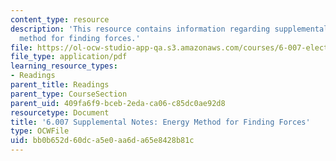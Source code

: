 ```yaml
---
content_type: resource
description: 'This resource contains information regarding supplemental notes: energy
  method for finding forces.'
file: https://ol-ocw-studio-app-qa.s3.amazonaws.com/courses/6-007-electromagnetic-energy-from-motors-to-lasers-spring-2011/bb0b652d60dca5e0aa6da65e8428b81c_MIT6_007S11_forces.pdf
file_type: application/pdf
learning_resource_types:
- Readings
parent_title: Readings
parent_type: CourseSection
parent_uid: 409fa6f9-bceb-2eda-ca06-c85dc0ae92d8
resourcetype: Document
title: '6.007 Supplemental Notes: Energy Method for Finding Forces'
type: OCWFile
uid: bb0b652d-60dc-a5e0-aa6d-a65e8428b81c
---
```


